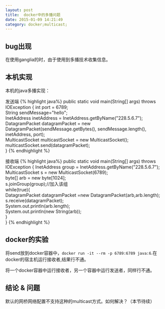 ```yaml
---
layout: post 
title:  docker中的多播问题
date: 2015-01-09 14:21:49 
category: docker;multicast;
---
```


## bug出现

在使用ganglia的时，由于使用到多播技术收集信息。

## 本机实现

本机的java多播实现：

发送端
{% highlight java%}
public static void main(String[] args) throws IOException {
        int port = 6789;  
        String sendMessage="hello";  
       InetAddress inetAddress = InetAddress.getByName("228.5.6.7");  
       DatagramPacket datagramPacket = new DatagramPacket(sendMessage.getBytes(), sendMessage.length(), inetAddress, port);  
       MulticastSocket multicastSocket = new MulticastSocket();  
       multicastSocket.send(datagramPacket);  
	}
{% endhighlight %}

接收端
{% highlight java%}
public static void main(String[] args) throws IOException {
	    InetAddress group = InetAddress.getByName("228.5.6.7");  
        MulticastSocket s = new MulticastSocket(6789);   
        byte[] arb = new byte[1024];  
        s.joinGroup(group);//加入该组  
        while(true){  
             DatagramPacket datagramPacket =new DatagramPacket(arb,arb.length);  
             s.receive(datagramPacket);  
             System.out.println(arb.length);  
             System.out.println(new String(arb));   
        }  
	}
{% endhighlight %}

## docker的实验

将send放到docker容器中，`docker run -it --rm -p 6789:6789 java:6`.在docker的宿主机运行接收者,结果行不通。

将一个docker容器中运行接收者，另一个容器中运行发送者，同样行不通。

## 结论 & 问题

默认的网桥网络配置不支持这种的multicast方式。如何解决？（本节待续）